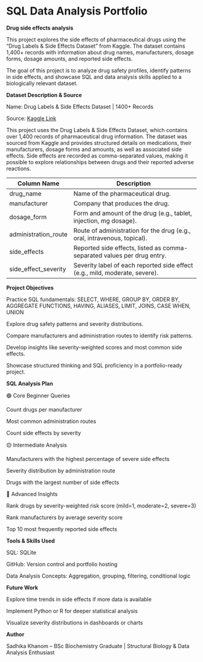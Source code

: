 # SQL Data Analysis Portfolio
**Drug side effects analysis**

This project explores the side effects of pharmaceutical drugs using the “Drug Labels & Side Effects Dataset” from Kaggle. The dataset contains 1,400+ records with information about drug names, manufacturers, dosage forms, dosage amounts, and reported side effects.

The goal of this project is to analyze drug safety profiles, identify patterns in side effects, and showcase SQL and data analysis skills applied to a biologically relevant dataset.

**Dataset Description & Source** 

Name: Drug Labels & Side Effects Dataset | 1400+ Records

Source: [Kaggle Link](https://www.kaggle.com/datasets/pratyushpuri/drug-labels-and-side-effects-dataset-1400-records)

This project uses the Drug Labels & Side Effects Dataset, which contains over 1,400 records of pharmaceutical drug information. The dataset was sourced from Kaggle and provides structured details on medications, their manufacturers, dosage forms and amounts, as well as associated side effects. Side effects are recorded as comma-separated values, making it possible to explore relationships between drugs and their reported adverse reactions.

| **Column Name** | **Description** |
| --- | --- |
| drug_name | Name of the pharmaceutical drug. |
| manufacturer | Company that produces the drug. |
| dosage_form | Form and amount of the drug (e.g., tablet, injection, mg dosage). |
| administration_route | Route of administration for the drug (e.g., oral, intravenous, topical). |
| side_effects | Reported side effects, listed as comma-separated values per drug entry. |
| side_effect_severity | Severity label of each reported side effect (e.g., mild, moderate, severe). |

**Project Objectives**

Practice SQL fundamentals: SELECT, WHERE, GROUP BY, ORDER BY, AGGREGATE FUNCTIONS, HAVING, ALIASES, LIMIT, JOINS, CASE WHEN, UNION
	
Explore drug safety patterns and severity distributions.
	
Compare manufacturers and administration routes to identify risk patterns.
	
Develop insights like severity-weighted scores and most common side effects.
	
Showcase structured thinking and SQL proficiency in a portfolio-ready project.

**SQL Analysis Plan**

🟢 Core Beginner Queries

Count drugs per manufacturer

Most common administration routes

Count side effects by severity

🟡 Intermediate Analysis

Manufacturers with the highest percentage of severe side effects

Severity distribution by administration route

Drugs with the largest number of side effects

🔴 Advanced Insights

Rank drugs by severity-weighted risk score (mild=1, moderate=2, severe=3)

Rank manufacturers by average severity score

Top 10 most frequently reported side effects

**Tools & Skills Used**

SQL: SQLite 

GitHub: Version control and portfolio hosting

Data Analysis Concepts: Aggregation, grouping, filtering, conditional logic

**Future Work**

Explore time trends in side effects if more data is available

Implement Python or R for deeper statistical analysis

Visualize severity distributions in dashboards or charts

**Author**

Sadhika Khanom – BSc Biochemistry Graduate | Structural Biology & Data Analysis Enthusiast
